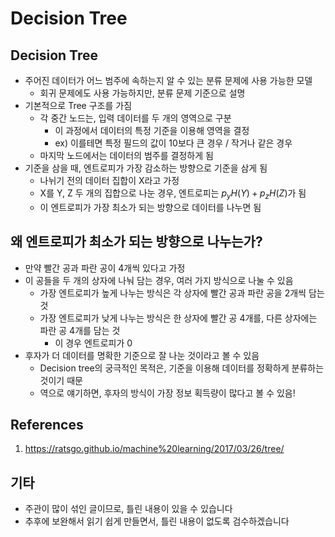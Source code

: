 # Decision Tree

## Decision Tree

- 주어진 데이터가 어느 범주에 속하는지 알 수 있는 분류 문제에 사용 가능한 모델
  - 회귀 문제에도 사용 가능하지만, 분류 문제 기준으로 설명
- 기본적으로 Tree 구조를 가짐
  - 각 중간 노드는, 입력 데이터를 두 개의 영역으로 구분
    - 이 과정에서 데이터의 특정 기준을 이용해 영역을 결정
    - ex) 이를테면 특정 필드의 값이 10보다 큰 경우 / 작거나 같은 경우
  - 마지막 노드에서는 데이터의 범주를 결정하게 됨
- 기준을 삼을 때, 엔트로피가 가장 감소하는 방향으로 기준을 삼게 됨
  - 나뉘기 전의 데이터 집합이 X라고 가정
  - X를 Y, Z 두 개의 집합으로 나눈 경우, 엔트로피는 $p_yH(Y) + p_zH(Z)$가 됨
  - 이 엔트로피가 가장 최소가 되는 방향으로 데이터를 나누면 됨

## 왜 엔트로피가 최소가 되는 방향으로 나누는가?

- 만약 빨간 공과 파란 공이 4개씩 있다고 가정
- 이 공들을 두 개의 상자에 나눠 담는 경우, 여러 가지 방식으로 나눌 수 있음
  - 가장 엔트로피가 높게 나누는 방식은 각 상자에 빨간 공과 파란 공을 2개씩 담는 것
  - 가장 엔트로피가 낮게 나누는 방식은 한 상자에 빨간 공 4개를, 다른 상자에는 파란 공 4개를 담는 것
    - 이 경우 엔트로피가 0
- 후자가 더 데이터를 명확한 기준으로 잘 나눈 것이라고 볼 수 있음
  - Decision tree의 궁극적인 목적은, 기준을 이용해 데이터를 정확하게 분류하는 것이기 때문
  - 역으로 얘기하면, 후자의 방식이 가장 정보 획득량이 많다고 볼 수 있음!

## References

1. https://ratsgo.github.io/machine%20learning/2017/03/26/tree/

## 기타

- 주관이 많이 섞인 글이므로, 틀린 내용이 있을 수 있습니다
- 추후에 보완해서 읽기 쉽게 만들면서, 틀린 내용이 없도록 검수하겠습니다
